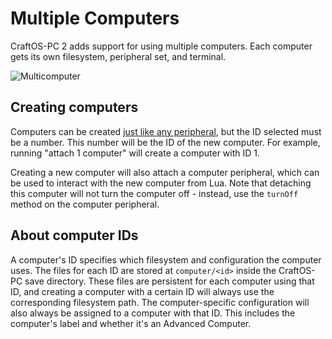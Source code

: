 # Multiple Computers
CraftOS-PC 2 adds support for using multiple computers. Each computer gets its own filesystem, peripheral set, and terminal.

![Multicomputer](../images/multicomputer.png)

## Creating computers
Computers can be created [just like any peripheral](periphemu), but the ID selected must be a number. This number will be the ID of the new computer. For example, running "attach 1 computer" will create a computer with ID 1.

Creating a new computer will also attach a computer peripheral, which can be used to interact with the new computer from Lua. Note that detaching this computer will not turn the computer off - instead, use the `turnOff` method on the computer peripheral.

## About computer IDs
A computer's ID specifies which filesystem and configuration the computer uses. The files for each ID are stored at `computer/<id>` inside the CraftOS-PC save directory. These files are persistent for each computer using that ID, and creating a computer with a certain ID will always use the corresponding filesystem path. The computer-specific configuration will also always be assigned to a computer with that ID. This includes the computer's label and whether it's an Advanced Computer.